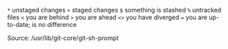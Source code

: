 `*`  unstaged changes
`+`  staged changes
`$`  something is stashed
`%`  untracked files
`<`  you are behind
`>`  you are ahead
`<>` you have diverged
`=`  you are up-to-date; is no difference

Source: /usr/lib/git-core/git-sh-prompt

